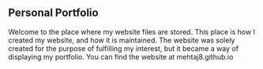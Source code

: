 ## Personal Portfolio
Welcome to the place where my website files are stored. This place is how I created my website, and how it is maintained.
The website was solely created for the purpose of fulfilling my interest, but it became a way of displaying my portfolio.
You can find the website at mehtaj8.github.io
